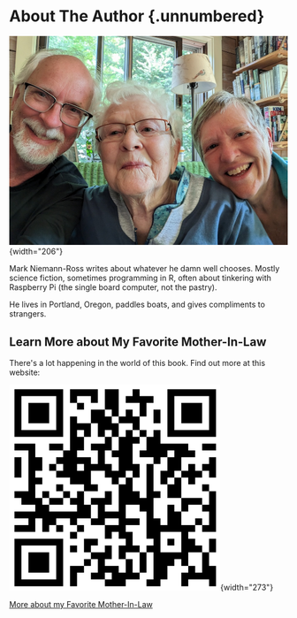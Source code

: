 # About The Author {.unnumbered}

![](AuthorPhoto.jpg){width="206"}

Mark Niemann-Ross writes about whatever he damn well chooses. Mostly science fiction, sometimes programming in R, often about tinkering with Raspberry Pi (the single board computer, not the pastry).

He lives in Portland, Oregon, paddles boats, and gives compliments to strangers.

## Learn More about My Favorite Mother-In-Law

There's a lot happening in the world of this book. Find out more at this website:

![](images/qr%20fave%20mother%20in%20law.png){width="273"}

[More about my Favorite Mother-In-Law](http://niemannross.com/link/morefavemil)
